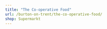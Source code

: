 ```yaml
---
title: "The Co-operative Food"
url: /burton-on-trent/the-co-operative-food/
shop: Supermarkt
---
```

